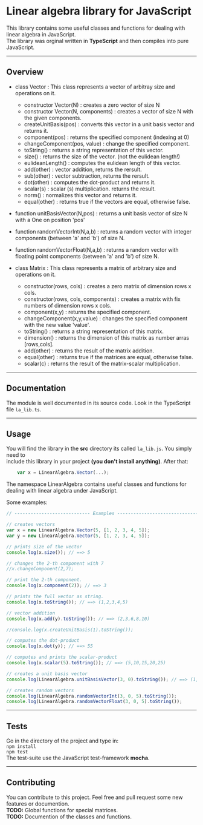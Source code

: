 # Linear algebra library for JavaScript  

This library contains some useful classes and functions for dealing with linear algebra in JavaScript.  
The library was orginal written in **TypeScript** and then compiles into pure JavaScript.  

---

## Overview  

- class Vector : This class represents a vector of arbitray size and operations on it.  
    - constructor Vector(N) : creates a zero vector of size N   
    - constructor Vector(N, components) : creates a vector of size N with the given components.   
    - createUnitBasis(pos) : converts this vector in a unit basis vector and returns it.  
    - component(pos) : returns the specified component (indexing at 0)  
    - changeComponent(pos, value) : change the specified component.  
    - toString() : returns a string representation of this vector.  
    - size() : returns the size of the vector. (not the eulidean length!)  
    - eulideanLength() : computes the eulidean length of this vector.  
    - add(other) : vector addition, returns the rersult.  
    - sub(other) : vector subtraction, returns the rersult.  
    - dot(other) : computes the dot-product and returns it.  
    - scalar(s)  : scalar (s) multiplication. returns the result.  
    - norm() : normalizes this vector and returns it.  
    - equal(other) : returns true if the vectors are equal, otherwise false.  

- function unitBasisVector(N,pos) : returns a unit basis vector of size N with a One on position 'pos'  
- function randomVectorInt(N,a,b) : returns a random vector with integer components (between 'a' and 'b') of size N.  
- function randomVectorFloat(N,a,b) : returns a random vector with floating point components (between 'a' and 'b') of size N.    

- class Matrix : This class represents a matrix of arbitrary size and operations on it.  
    - constructor(rows, cols) : creates a zero matrix of dimension rows x cols.  
    - constructor(rows, cols, components) : creates a matrix with fix numbers of dimension rows x cols.  
    - component(x,y) : returns the specified component.  
    - changeComponent(x,y,value) : changes the specified component with the new value 'value'.  
    - toString() : returns a string representation of this matrix.  
    - dimension() : returns the dimension of this matrix as number arras [rows,cols].  
    - add(other) : returns the result of the matrix addition.  
    - equal(other) : returns true if the matrices are equal, otherwise false.  
    - scalar(c) : returns the result of the matrix-scalar multiplication.  
---

## Documentation  

The module is well documented in its source code. Look in the TypeScript file ```la_lib.ts```.  

---

## Usage  

You will find the library in the **src** directory its called ```la_lib.js```. You simply need to  
include this library in your project **(you don't install anything)**. After that:  

```js
    var x = LinearAlgebra.Vector(...);
```  

The namespace LinearAlgebra contains useful classes and functions for dealing with linear algebra under JavaScript.  

Some examples:  

```js
// ---------------------------- Examples ------------------------------------------

// creates vectors 
var x = new LinearAlgebra.Vector(5, [1, 2, 3, 4, 5]);
var y = new LinearAlgebra.Vector(5, [1, 2, 3, 4, 5]);

// prints size of the vector
console.log(x.size()); // ==> 5

// changes the 2-th component with 7
//x.changeComponent(2,7);

// print the 2-th component.
console.log(x.component(2)); // ==> 3

// prints the full vector as string.
console.log(x.toString()); // ==> (1,2,3,4,5)

// vector addition
console.log(x.add(y).toString()); // ==> (2,3,6,8,10)

//console.log(x.createUnitBasis(1).toString());

// computes the dot-product
console.log(x.dot(y)); // ==> 55

// computes and prints the scalar-product
console.log(x.scalar(5).toString()); // ==> (5,10,15,20,25)

// creates a unit basis vector
console.log(LinearAlgebra.unitBasisVector(3, 0).toString()); // ==> (1,0,0)

// creates random vectors
console.log(LinearAlgebra.randomVectorInt(3, 0, 5).toString());
console.log(LinearAlgebra.randomVectorFloat(3, 0, 5).toString());
```  

---

## Tests  

Go in the directory of the project and type in:  
```npm install```  
```npm test```  
The test-suite use the JavaScript test-framework **mocha**.  

---

## Contributing  

You can contribute to this project. Feel free and pull request some new features or documention.   
**TODO:** Global functions for special matrices.  
**TODO:** Documention of the classes and functions.  